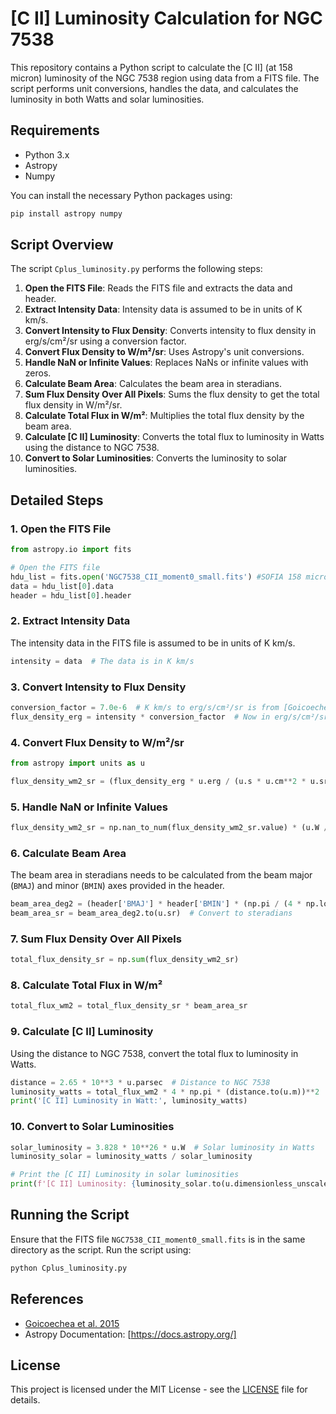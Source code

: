 
# [C II] Luminosity Calculation for NGC 7538

This repository contains a Python script to calculate the [C II] (at 158 micron) luminosity of the NGC 7538 region using data from a FITS file. The script performs unit conversions, handles the data, and calculates the luminosity in both Watts and solar luminosities.

## Requirements

- Python 3.x
- Astropy
- Numpy

You can install the necessary Python packages using:

```sh
pip install astropy numpy
```

## Script Overview

The script `Cplus_luminosity.py` performs the following steps:

1. **Open the FITS File**: Reads the FITS file and extracts the data and header.
2. **Extract Intensity Data**: Intensity data is assumed to be in units of K km/s.
3. **Convert Intensity to Flux Density**: Converts intensity to flux density in erg/s/cm²/sr using a conversion factor.
4. **Convert Flux Density to W/m²/sr**: Uses Astropy's unit conversions.
5. **Handle NaN or Infinite Values**: Replaces NaNs or infinite values with zeros.
6. **Calculate Beam Area**: Calculates the beam area in steradians.
7. **Sum Flux Density Over All Pixels**: Sums the flux density to get the total flux density in W/m²/sr.
8. **Calculate Total Flux in W/m²**: Multiplies the total flux density by the beam area.
9. **Calculate [C II] Luminosity**: Converts the total flux to luminosity in Watts using the distance to NGC 7538.
10. **Convert to Solar Luminosities**: Converts the luminosity to solar luminosities.

## Detailed Steps

### 1. Open the FITS File

```python
from astropy.io import fits

# Open the FITS file
hdu_list = fits.open('NGC7538_CII_moment0_small.fits') #SOFIA 158 micron observation map
data = hdu_list[0].data
header = hdu_list[0].header
```

### 2. Extract Intensity Data

The intensity data in the FITS file is assumed to be in units of K km/s.

```python
intensity = data  # The data is in K km/s
```

### 3. Convert Intensity to Flux Density

```python
conversion_factor = 7.0e-6  # K km/s to erg/s/cm²/sr is from [Goicoechea et al. 2015](https://iopscience.iop.org/article/10.1088/0004-637X/812/1/75/pdf)
flux_density_erg = intensity * conversion_factor  # Now in erg/s/cm²/sr
```

### 4. Convert Flux Density to W/m²/sr

```python
from astropy import units as u

flux_density_wm2_sr = (flux_density_erg * u.erg / (u.s * u.cm**2 * u.sr)).to(u.W / (u.m**2 * u.sr))
```

### 5. Handle NaN or Infinite Values

```python
flux_density_wm2_sr = np.nan_to_num(flux_density_wm2_sr.value) * (u.W / (u.m**2 * u.sr))
```

### 6. Calculate Beam Area

The beam area in steradians needs to be calculated from the beam major (`BMAJ`) and minor (`BMIN`) axes provided in the header.

```python
beam_area_deg2 = (header['BMAJ'] * header['BMIN'] * (np.pi / (4 * np.log(2)))) * u.deg**2
beam_area_sr = beam_area_deg2.to(u.sr)  # Convert to steradians
```

### 7. Sum Flux Density Over All Pixels

```python
total_flux_density_sr = np.sum(flux_density_wm2_sr)
```

### 8. Calculate Total Flux in W/m²

```python
total_flux_wm2 = total_flux_density_sr * beam_area_sr
```

### 9. Calculate [C II] Luminosity

Using the distance to NGC 7538, convert the total flux to luminosity in Watts.

```python
distance = 2.65 * 10**3 * u.parsec  # Distance to NGC 7538
luminosity_watts = total_flux_wm2 * 4 * np.pi * (distance.to(u.m))**2  # Luminosity in Watts
print('[C II] Luminosity in Watt:', luminosity_watts)
```

### 10. Convert to Solar Luminosities

```python
solar_luminosity = 3.828 * 10**26 * u.W  # Solar luminosity in Watts
luminosity_solar = luminosity_watts / solar_luminosity

# Print the [C II] Luminosity in solar luminosities
print(f'[C II] Luminosity: {luminosity_solar.to(u.dimensionless_unscaled)} L_sun')
```

## Running the Script

Ensure that the FITS file `NGC7538_CII_moment0_small.fits` is in the same directory as the script. Run the script using:

```sh
python Cplus_luminosity.py
```

## References

- [Goicoechea et al. 2015](https://iopscience.iop.org/article/10.1088/0004-637X/812/1/75/pdf)
- Astropy Documentation: [https://docs.astropy.org/]

## License

This project is licensed under the MIT License - see the [LICENSE](LICENSE) file for details.

